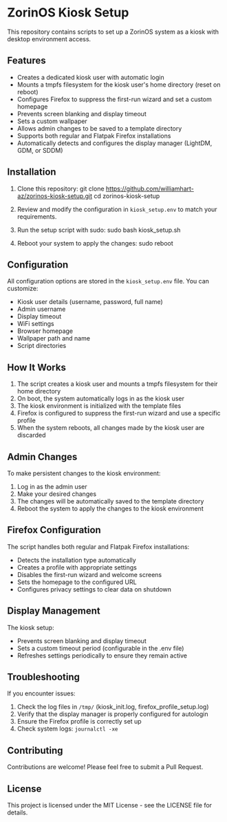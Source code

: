 # ZorinOS Kiosk Setup

This repository contains scripts to set up a ZorinOS system as a kiosk with desktop environment access.

## Features

- Creates a dedicated kiosk user with automatic login
- Mounts a tmpfs filesystem for the kiosk user's home directory (reset on reboot)
- Configures Firefox to suppress the first-run wizard and set a custom homepage
- Prevents screen blanking and display timeout
- Sets a custom wallpaper
- Allows admin changes to be saved to a template directory
- Supports both regular and Flatpak Firefox installations
- Automatically detects and configures the display manager (LightDM, GDM, or SDDM)

## Installation

1. Clone this repository:
git clone https://github.com/williamhart-az/zorinos-kiosk-setup.git
cd zorinos-kiosk-setup
2. Review and modify the configuration in `kiosk_setup.env` to match your requirements.

3. Run the setup script with sudo:
sudo bash kiosk_setup.sh
4. Reboot your system to apply the changes:
sudo reboot
## Configuration

All configuration options are stored in the `kiosk_setup.env` file. You can customize:

- Kiosk user details (username, password, full name)
- Admin username
- Display timeout
- WiFi settings
- Browser homepage
- Wallpaper path and name
- Script directories

## How It Works

1. The script creates a kiosk user and mounts a tmpfs filesystem for their home directory
2. On boot, the system automatically logs in as the kiosk user
3. The kiosk environment is initialized with the template files
4. Firefox is configured to suppress the first-run wizard and use a specific profile
5. When the system reboots, all changes made by the kiosk user are discarded

## Admin Changes

To make persistent changes to the kiosk environment:

1. Log in as the admin user
2. Make your desired changes
3. The changes will be automatically saved to the template directory
4. Reboot the system to apply the changes to the kiosk environment

## Firefox Configuration

The script handles both regular and Flatpak Firefox installations:

- Detects the installation type automatically
- Creates a profile with appropriate settings
- Disables the first-run wizard and welcome screens
- Sets the homepage to the configured URL
- Configures privacy settings to clear data on shutdown

## Display Management

The kiosk setup:

- Prevents screen blanking and display timeout
- Sets a custom timeout period (configurable in the .env file)
- Refreshes settings periodically to ensure they remain active

## Troubleshooting

If you encounter issues:

1. Check the log files in `/tmp/` (kiosk_init.log, firefox_profile_setup.log)
2. Verify that the display manager is properly configured for autologin
3. Ensure the Firefox profile is correctly set up
4. Check system logs: `journalctl -xe`

## Contributing

Contributions are welcome! Please feel free to submit a Pull Request.

## License

This project is licensed under the MIT License - see the LICENSE file for details.